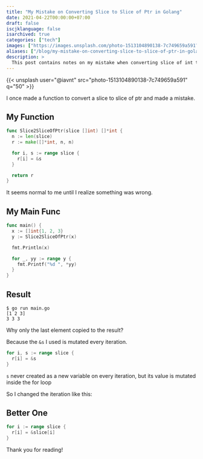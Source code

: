 ```yaml
---
title: "My Mistake on Converting Slice to Slice of Ptr in Golang"
date: 2021-04-22T00:00:00+07:00
draft: false
iscjklanguage: false
isarchived: true
categories: ["tech"]
images: ["https://images.unsplash.com/photo-1513104890138-7c749659a591?w=1920&q=50"]
aliases: ["/blog/my-mistake-on-converting-slice-to-slice-of-ptr-in-golang-24761b"]
description: >
  This post contains notes on my mistake when converting slice of int to slice of int ptr
---
```


{{< unsplash user="@iavnt" src="photo-1513104890138-7c749659a591" q="50" >}}

I once made a function to convert a slice to slice of ptr and made a mistake.

## My Function

```go
func Slice2SliceOfPtr(slice []int) []*int {
  n := len(slice)
  r := make([]*int, n, n)

  for i, s := range slice {
    r[i] = &s
  }

  return r
}
```

It seems normal to me until I realize something was wrong.

## My Main Func

```go
func main() {
  x := []int{1, 2, 3}
  y := Slice2SliceOfPtr(x)

  fmt.Println(x)

  for _, yy := range y {
    fmt.Printf("%d ", *yy)
  }
}
```

## Result

```shell
$ go run main.go 
[1 2 3]
3 3 3
```

Why only the last element copied to the result?

Because the `&s` I used is mutated every iteration.

```go
for i, s := range slice {
  r[i] = &s
}
```

`s` never created as a new variable on every iteration, but its value is mutated inside the for loop

So I changed the iteration like this:

## Better One

```go
for i := range slice {
  r[i] = &slice[i]
}
```

Thank you for reading!
